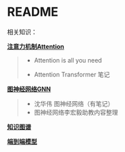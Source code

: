 

# README

相关知识：

**[注意力机制Attention](https://github.com/shihuieduca/Recommender_System/tree/master/%E7%9B%B8%E5%85%B3%E7%9F%A5%E8%AF%86/Attention)**

>  - Attention is all you need
>
>  - Attention Transformer 笔记



**[图神经网络GNN](https://github.com/shihuieduca/Recommender_System/tree/master/%E7%9B%B8%E5%85%B3%E7%9F%A5%E8%AF%86/%E5%9B%BE%E7%A5%9E%E7%BB%8F%E7%BD%91%E7%BB%9C)**

> - 沈华伟 图神经网络（有笔记）
> - 图神经网络李宏毅助教内容整理



**[知识图谱](https://github.com/shihuieduca/Recommender_System/tree/master/%E7%9B%B8%E5%85%B3%E7%9F%A5%E8%AF%86)**



**[端到端模型](https://github.com/shihuieduca/Recommender_System/tree/master/%E7%9B%B8%E5%85%B3%E7%9F%A5%E8%AF%86)**





